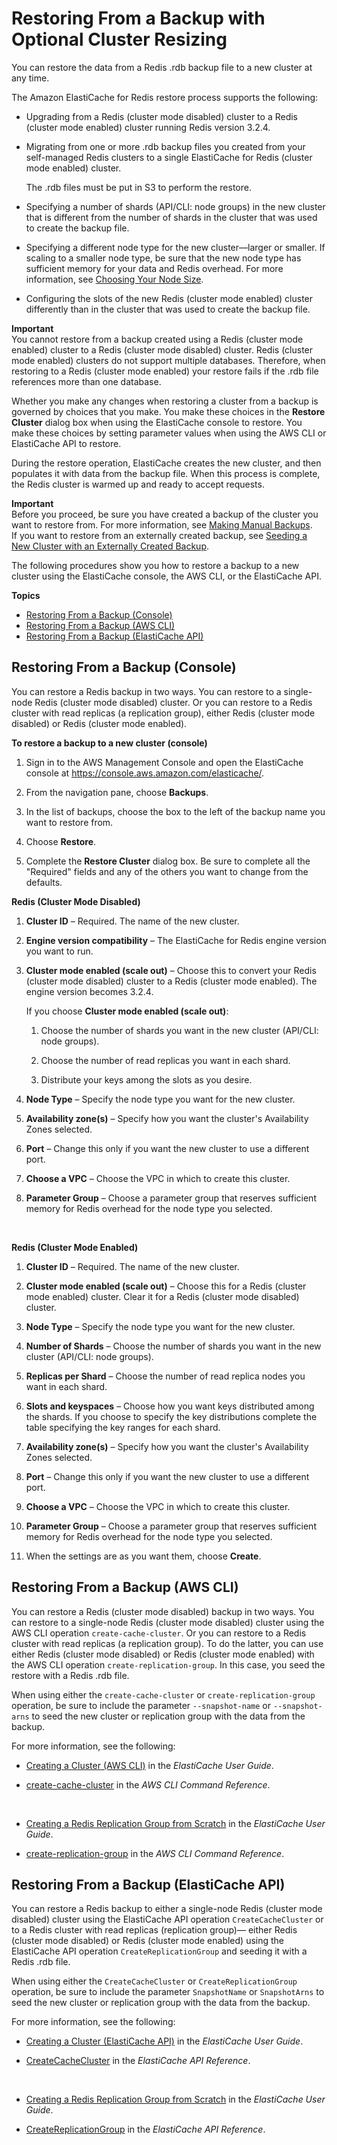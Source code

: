 # Restoring From a Backup with Optional Cluster Resizing<a name="backups-restoring"></a>

You can restore the data from a Redis \.rdb backup file to a new cluster at any time\.

The Amazon ElastiCache for Redis restore process supports the following:
+ Upgrading from a Redis \(cluster mode disabled\) cluster to a Redis \(cluster mode enabled\) cluster running Redis version 3\.2\.4\.
+ Migrating from one or more \.rdb backup files you created from your self\-managed Redis clusters to a single ElastiCache for Redis \(cluster mode enabled\) cluster\.

  The \.rdb files must be put in S3 to perform the restore\.
+ Specifying a number of shards \(API/CLI: node groups\) in the new cluster that is different from the number of shards in the cluster that was used to create the backup file\.
+ Specifying a different node type for the new cluster—larger or smaller\. If scaling to a smaller node type, be sure that the new node type has sufficient memory for your data and Redis overhead\. For more information, see [Choosing Your Node Size](nodes-select-size.md#CacheNodes.SelectSize)\.
+ Configuring the slots of the new Redis \(cluster mode enabled\) cluster differently than in the cluster that was used to create the backup file\.

**Important**  
You cannot restore from a backup created using a Redis \(cluster mode enabled\) cluster to a Redis \(cluster mode disabled\) cluster\.
Redis \(cluster mode enabled\) clusters do not support multiple databases\. Therefore, when restoring to a Redis \(cluster mode enabled\) your restore fails if the \.rdb file references more than one database\.

Whether you make any changes when restoring a cluster from a backup is governed by choices that you make\. You make these choices in the **Restore Cluster** dialog box when using the ElastiCache console to restore\. You make these choices by setting parameter values when using the AWS CLI or ElastiCache API to restore\.

During the restore operation, ElastiCache creates the new cluster, and then populates it with data from the backup file\. When this process is complete, the Redis cluster is warmed up and ready to accept requests\.

**Important**  
Before you proceed, be sure you have created a backup of the cluster you want to restore from\. For more information, see [Making Manual Backups](backups-manual.md)\.   
If you want to restore from an externally created backup, see [Seeding a New Cluster with an Externally Created Backup](backups-seeding-redis.md)\.

The following procedures show you how to restore a backup to a new cluster using the ElastiCache console, the AWS CLI, or the ElastiCache API\.

**Topics**
+ [Restoring From a Backup \(Console\)](#backups-restoring-CON)
+ [Restoring From a Backup \(AWS CLI\)](#backups-restoring-CLI)
+ [Restoring From a Backup \(ElastiCache API\)](#backups-restoring-API)

## Restoring From a Backup \(Console\)<a name="backups-restoring-CON"></a>

You can restore a Redis backup in two ways\. You can restore to a single\-node Redis \(cluster mode disabled\) cluster\. Or you can restore to a Redis cluster with read replicas \(a replication group\), either Redis \(cluster mode disabled\) or Redis \(cluster mode enabled\)\.

**To restore a backup to a new cluster \(console\)**

1. Sign in to the AWS Management Console and open the ElastiCache console at [ https://console\.aws\.amazon\.com/elasticache/](https://console.aws.amazon.com/elasticache/)\.

1. From the navigation pane, choose **Backups**\.

1. In the list of backups, choose the box to the left of the backup name you want to restore from\.

1. Choose **Restore**\.

1. Complete the **Restore Cluster** dialog box\. Be sure to complete all the "Required" fields and any of the others you want to change from the defaults\.

**Redis \(Cluster Mode Disabled\)**

   1. **Cluster ID** – Required\. The name of the new cluster\.

   1. **Engine version compatibility** – The ElastiCache for Redis engine version you want to run\.

   1. **Cluster mode enabled \(scale out\)** – Choose this to convert your Redis \(cluster mode disabled\) cluster to a Redis \(cluster mode enabled\)\. The engine version becomes 3\.2\.4\.

      If you choose **Cluster mode enabled \(scale out\)**:

      1. Choose the number of shards you want in the new cluster \(API/CLI: node groups\)\.

      1. Choose the number of read replicas you want in each shard\.

      1. Distribute your keys among the slots as you desire\.

   1. **Node Type** – Specify the node type you want for the new cluster\.

   1. **Availability zone\(s\)** – Specify how you want the cluster's Availability Zones selected\.

   1. **Port** – Change this only if you want the new cluster to use a different port\.

   1. **Choose a VPC** – Choose the VPC in which to create this cluster\.

   1. **Parameter Group** – Choose a parameter group that reserves sufficient memory for Redis overhead for the node type you selected\.

    

**Redis \(Cluster Mode Enabled\)**

   1. **Cluster ID** – Required\. The name of the new cluster\.

   1. **Cluster mode enabled \(scale out\)** – Choose this for a Redis \(cluster mode enabled\) cluster\. Clear it for a Redis \(cluster mode disabled\) cluster\.

   1. **Node Type** – Specify the node type you want for the new cluster\.

   1. **Number of Shards** – Choose the number of shards you want in the new cluster \(API/CLI: node groups\)\.

   1. **Replicas per Shard** – Choose the number of read replica nodes you want in each shard\.

   1. **Slots and keyspaces** – Choose how you want keys distributed among the shards\. If you choose to specify the key distributions complete the table specifying the key ranges for each shard\.

   1. **Availability zone\(s\)** – Specify how you want the cluster's Availability Zones selected\.

   1. **Port** – Change this only if you want the new cluster to use a different port\.

   1. **Choose a VPC** – Choose the VPC in which to create this cluster\.

   1. **Parameter Group** – Choose a parameter group that reserves sufficient memory for Redis overhead for the node type you selected\.

1. When the settings are as you want them, choose **Create**\.

## Restoring From a Backup \(AWS CLI\)<a name="backups-restoring-CLI"></a>

You can restore a Redis \(cluster mode disabled\) backup in two ways\. You can restore to a single\-node Redis \(cluster mode disabled\) cluster using the AWS CLI operation `create-cache-cluster`\. Or you can restore to a Redis cluster with read replicas \(a replication group\)\. To do the latter, you can use either Redis \(cluster mode disabled\) or Redis \(cluster mode enabled\) with the AWS CLI operation `create-replication-group`\. In this case, you seed the restore with a Redis \.rdb file\.

When using either the `create-cache-cluster` or `create-replication-group` operation, be sure to include the parameter `--snapshot-name` or `--snapshot-arns` to seed the new cluster or replication group with the data from the backup\.

For more information, see the following:
+ [Creating a Cluster \(AWS CLI\)](Clusters.Create.CLI.md) in the *ElastiCache User Guide*\.
+ [create\-cache\-cluster](https://docs.aws.amazon.com/cli/latest/reference/elasticache/create-cache-cluster.html) in the *AWS CLI Command Reference*\.

   
+ [Creating a Redis Replication Group from Scratch](Replication.CreatingReplGroup.NoExistingCluster.md) in the *ElastiCache User Guide*\.
+ [create\-replication\-group](https://docs.aws.amazon.com/cli/latest/reference/elasticache/create-replication-group.html) in the *AWS CLI Command Reference*\.

## Restoring From a Backup \(ElastiCache API\)<a name="backups-restoring-API"></a>

You can restore a Redis backup to either a single\-node Redis \(cluster mode disabled\) cluster using the ElastiCache API operation `CreateCacheCluster` or to a Redis cluster with read replicas \(replication group\)— either Redis \(cluster mode disabled\) or Redis \(cluster mode enabled\) using the ElastiCache API operation `CreateReplicationGroup` and seeding it with a Redis \.rdb file\.

When using either the `CreateCacheCluster` or `CreateReplicationGroup` operation, be sure to include the parameter `SnapshotName` or `SnapshotArns` to seed the new cluster or replication group with the data from the backup\.

For more information, see the following:
+ [Creating a Cluster \(ElastiCache API\)](Clusters.Create.API.md) in the *ElastiCache User Guide*\.
+ [CreateCacheCluster](https://docs.aws.amazon.com/AmazonElastiCache/latest/APIReference/API_CreateCacheCluster.html) in the *ElastiCache API Reference*\.

   
+ [Creating a Redis Replication Group from Scratch](Replication.CreatingReplGroup.NoExistingCluster.md) in the *ElastiCache User Guide*\.
+ [CreateReplicationGroup](https://docs.aws.amazon.com/AmazonElastiCache/latest/APIReference/API_CreateReplicationGroup.html) in the *ElastiCache API Reference*\.

 
